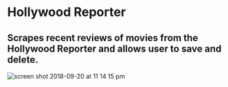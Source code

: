 # Hollywood Reporter

## Scrapes recent reviews of movies from the Hollywood Reporter and allows user to save and delete.

![screen shot 2018-09-20 at 11 14 15 pm](https://user-images.githubusercontent.com/36335073/45878843-87f88c80-bd70-11e8-859e-d8026a9aa20a.png)
